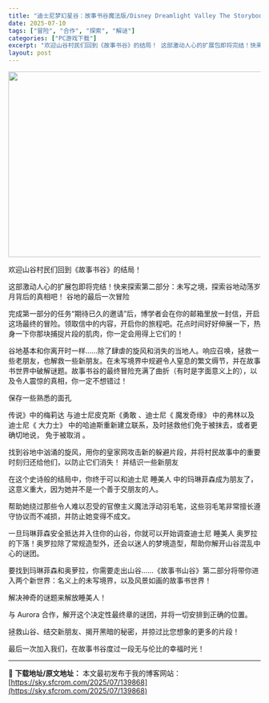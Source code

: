 ```yaml
---
title: "迪士尼梦幻星谷：故事书谷魔法版/Disney Dreamlight Valley The Storybook Vale Part 2 中文"
date: 2025-07-10
tags: ["冒险", "合作", "探索", "解谜"]
categories: ["PC游戏下载"]
excerpt: "欢迎山谷村民们回到《故事书谷》的结局！ 这部激动人心的扩展包即将完结！快来探索第二部分：未写之境，探索谷地动荡岁月背后的真相吧！ 谷地的最后一次冒险 完成第一部分的任务“期待已久的邀请”后，博学者会在你的邮箱里放一封信，开启这场最终的冒险。领取信中的内容，开启你的旅程吧。花点时间好好伸展一下，热身一&hellip;"
layout: post
---
```


<img class="aligncenter size-full wp-image-139869" src="https://sky.sfcrom.com/wp-content/uploads/2025/07/2025071007414742.webp" alt="" width="660" height="370" />

欢迎山谷村民们回到《故事书谷》的结局！

这部激动人心的扩展包即将完结！快来探索第二部分：未写之境，探索谷地动荡岁月背后的真相吧！
谷地的最后一次冒险

完成第一部分的任务“期待已久的邀请”后，博学者会在你的邮箱里放一封信，开启这场最终的冒险。领取信中的内容，开启你的旅程吧。花点时间好好伸展一下，热身一下你那块捕捉片段的肌肉，你一定会用得上它们的！

谷地基本和你离开时一样……除了肆虐的旋风和消失的当地人。响应召唤，拯救一些老朋友，也解救一些新朋友。在未写境界中规避令人窒息的繁文缛节，并在故事书世界中破解谜题。故事书谷的最终冒险充满了曲折（有时是字面意义上的），以及令人震惊的真相，你一定不想错过！

保存一些熟悉的面孔

传说》中的梅莉达 与迪士尼皮克斯《勇敢 、迪士尼《 魔发奇缘》 中的弗林以及迪士尼《 大力士》 中的哈迪斯重新建立联系，及时拯救他们免于被抹去，或者更确切地说， 免于被取消 。

找到谷地中汹涌的旋风，用你的皇家网攻击新的躲避片段，并将村民故事中的重要时刻归还给他们，以防止它们消失！
并结识一些新朋友

在这个史诗般的结局中，你终于可以和迪士尼 睡美人 中的玛琳菲森成为朋友了，这意义重大，因为她并不是一个善于交朋友的人。

帮助她绕过那些令人难以忍受的官僚主义魔法浮动羽毛笔，这些羽毛笔非常擅长遵守协议而不减损，并防止她变得不成文。

一旦玛琳菲森安全抵达并入住你的山谷，你就可以开始调查迪士尼 睡美人 奥罗拉的下落！奥罗拉除了常规造型外，还会以迷人的梦境造型，帮助你解开山谷混乱中心的谜团。

要找到玛琳菲森和奥萝拉，你需要走出山谷……《故事书山谷》第二部分将带你进入两个新世界：名义上的未写境界，以及风景如画的故事书世界！

解决神奇的谜题来解放睡美人！

与 Aurora 合作，解开这个决定性最终章的谜团，并将一切安排到正确的位置。

拯救山谷、结交新朋友、揭开黑暗的秘密，并掠过比您想象的更多的片段！

最后一次加入我们，在故事书谷度过一段无与伦比的幸福时光！

---
📖 **下载地址/原文地址：** 本文最初发布于我的博客网站：[https://sky.sfcrom.com/2025/07/139868](https://sky.sfcrom.com/2025/07/139868)
